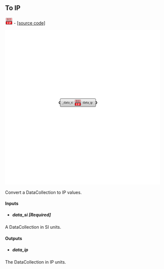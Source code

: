 ## To IP
![](../../images/icons/To_IP.png) - [[source code]](https://github.com/ladybug-tools/ladybug-grasshopper/blob/master/ladybug_grasshopper/src//LB%20To%20IP.py)

![](../../images/components/To_IP.png)

Convert a DataCollection to IP values.
 



#### Inputs
* ##### data_si [Required]
A DataCollection in SI units. 

#### Outputs
* ##### data_ip
The DataCollection in IP units. 